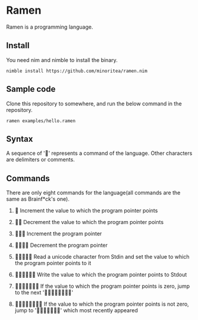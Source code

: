 # Ramen
Ramen is a programming language.

## Install
You need nim and nimble to install the binary.
```
nimble install https://github.com/minoritea/ramen.nim
```

## Sample code
Clone this repository to somewhere, and run the below command in the repository.

```
ramen examples/hello.ramen
```

## Syntax
A sequence of '🍜' represents a command of the language.
Other characters are delimiters or comments.

## Commands
There are only eight commands for the language(all commands are the same as Brainf*ck's one).

1. 🍜
    Increment the value to which the program pointer points

2. 🍜🍜
    Decrement the value to which the program pointer points

3. 🍜🍜🍜
    Increment the program pointer

4. 🍜🍜🍜🍜
    Decrement the program pointer

5. 🍜🍜🍜🍜🍜
    Read a unicode character from Stdin and set the value to which the program pointer points to it

6. 🍜🍜🍜🍜🍜🍜
    Write the value to which the program pointer points to Stdout

7. 🍜🍜🍜🍜🍜🍜🍜
    If the value to which the program pointer points is zero, jump to the next '🍜🍜🍜🍜🍜🍜🍜🍜'

8. 🍜🍜🍜🍜🍜🍜🍜🍜
    If the value to which the program pointer points is not zero, jump to '🍜🍜🍜🍜🍜🍜🍜' which most recently appeared
